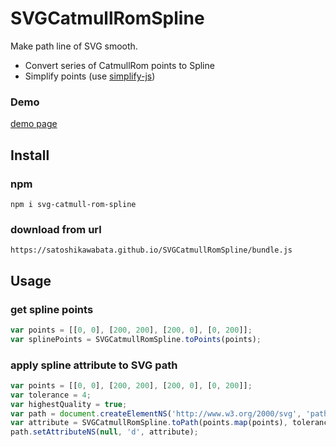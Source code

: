 
# SVGCatmullRomSpline
Make path line of SVG smooth.

- Convert series of CatmullRom points to Spline
- Simplify points (use [simplify-js](https://github.com/mourner/simplify-js))

### Demo
[demo page](https://satoshikawabata.github.io/SVGCatmullRomSpline/)

## Install
### npm
```
npm i svg-catmull-rom-spline
```

### download from url
```
https://satoshikawabata.github.io/SVGCatmullRomSpline/bundle.js
```

## Usage
### get spline points
```js
var points = [[0, 0], [200, 200], [200, 0], [0, 200]];
var splinePoints = SVGCatmullRomSpline.toPoints(points);
```

### apply spline attribute to SVG path
```js
var points = [[0, 0], [200, 200], [200, 0], [0, 200]];
var tolerance = 4;
var highestQuality = true;
var path = document.createElementNS('http://www.w3.org/2000/svg', 'path');
var attribute = SVGCatmullRomSpline.toPath(points.map(points), tolerance, highestQuality);
path.setAttributeNS(null, 'd', attribute);
```
